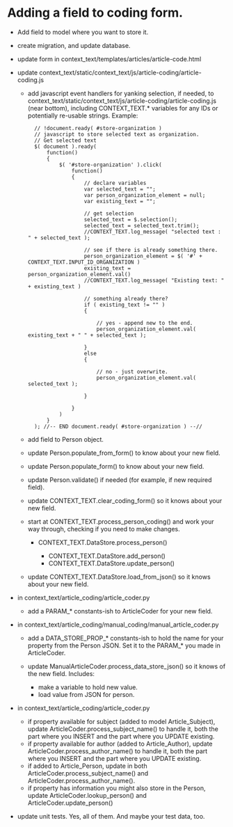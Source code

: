 # Adding a field to coding form.

- Add field to model where you want to store it.
- create migration, and update database.
- update form in context_text/templates/articles/article-code.html
- update context_text/static/context_text/js/article-coding/article-coding.js

    - add javascript event handlers for yanking selection, if needed, to context_text/static/context_text/js/article-coding/article-coding.js (near bottom), including CONTEXT_TEXT.* variables for any IDs or potentially re-usable strings.  Example:

            // !document.ready( #store-organization )
            // javascript to store selected text as organization.
            // Get selected text
            $( document ).ready(
                function()
                {
                    $( '#store-organization' ).click(        
                        function()
                        {
                            // declare variables
                            var selected_text = "";
                            var person_organization_element = null;
                            var existing_text = "";
                
                            // get selection
                            selected_text = $.selection();
                            selected_text = selected_text.trim();
                            //CONTEXT_TEXT.log_message( "selected text : " + selected_text );
                            
                            // see if there is already something there.
                            person_organization_element = $( '#' + CONTEXT_TEXT.INPUT_ID_ORGANIZATION )
                            existing_text = person_organization_element.val()
                            //CONTEXT_TEXT.log_message( "Existing text: " + existing_text )
                            
                            // something already there?
                            if ( existing_text != "" )
                            {

                                // yes - append new to the end.
                                person_organization_element.val( existing_text + " " + selected_text );
                                
                            }
                            else
                            {
                                
                                // no - just overwrite.
                                person_organization_element.val( selected_text );
                                
                            }

                        }
                    )
                }
            ); //-- END document.ready( #store-organization ) --//

    - add field to Person object.
    - update Person.populate_from_form() to know about your new field.
    - update Person.populate_form() to know about your new field.
    - update Person.validate() if needed (for example, if new required field).
    - update CONTEXT_TEXT.clear_coding_form() so it knows about your new field.
    - start at CONTEXT_TEXT.process_person_coding() and work your way through, checking if you need to make changes.

        - CONTEXT_TEXT.DataStore.process_person()

            - CONTEXT_TEXT.DataStore.add_person()
            - CONTEXT_TEXT.DataStore.update_person()

    - update CONTEXT_TEXT.DataStore.load_from_json() so it knows about your new field.

- in context_text/article_coding/article_coder.py

    - add a PARAM_* constants-ish to ArticleCoder for your new field.

- in context_text/article_coding/manual_coding/manual_article_coder.py

    - add a DATA_STORE_PROP_* constants-ish to hold the name for your property from the Person JSON.  Set it to the PARAM_* you made in ArticleCoder.
    - update ManualArticleCoder.process_data_store_json() so it knows of the new field.  Includes:

        - make a variable to hold new value.
        - load value from JSON for person.

- in context_text/article_coding/article_coder.py

    - if property available for subject (added to model Article_Subject), update ArticleCoder.process_subject_name() to handle it, both the part where you INSERT and the part where you UPDATE existing.
    - if property available for author (added to Article_Author), update ArticleCoder.process_author_name() to handle it, both the part where you INSERT and the part where you UPDATE existing.
    - if added to Article_Person, update in both ArticleCoder.process_subject_name() and ArticleCoder.process_author_name().
    - if property has information you might also store in the Person, update ArticleCoder.lookup_person() and ArticleCoder.update_person()

- update unit tests.  Yes, all of them.  And maybe your test data, too.